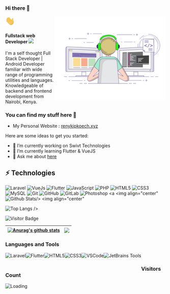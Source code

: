 ### Hi there 👋

<img src="https://github.com/inspirasiprogrammer/inspirasiprogrammer/blob/main/wave.gif" width="30px">
<img align="right" alt="GIF" src="https://raw.githubusercontent.com/devSouvik/devSouvik/master/gif3.gif" width="350" style="max-width: 100%;">
<h4> Fullstack web Developer <img src="https://media.giphy.com/media/WUlplcMpOCEmTGBtBW/giphy.gif" width="30"> </h4>
I'm a self thought Full Stack Developer | Android Developer familiar with wide range of
programming utilities and languages. Knowledgeable of backend and
frontend development from Nairobi, Kenya. 



### You can find my stuff here :leaves:

- My Personal Website : [renykipkoech.xyz](https://renykipkoech.xyz)

Here are some ideas to get you started:

- 🔭 I’m currently working on Swivt Technologies
- 🌱 I’m currently learning Flutter & VueJS
- 💬 Ask me about [here](https://github.com/Tr-reny/Tr-reny/issues)


## ⚡ Technologies

<!--- just --->

![Laravel](https://img.shields.io/badge/-Laravel-00599C?style=flat-square&logo=Laravel)
![VueJs](https://img.shields.io/badge/vuejs-2.x-brightgreen.svg?style=flat-square)
![Flutter](https://img.shields.io/badge/-Flutter-black?style=flat-square&logo=flutter)
![JavaScript](https://img.shields.io/badge/-JavaScript-black?style=flat-square&logo=javascript)
![PHP](https://img.shields.io/badge/-PHP-black?style=flat-square&logo=php)
![HTML5](https://img.shields.io/badge/-HTML5-E34F26?style=flat-square&logo=html5&logoColor=white)
![CSS3](https://img.shields.io/badge/-CSS3-1572B6?style=flat-square&logo=css3)
![MySQL](https://img.shields.io/badge/-MySQL-black?style=flat-square&logo=mysql)
![Git](https://img.shields.io/badge/-Git-black?style=flat-square&logo=git)
![GitHub](https://img.shields.io/badge/-GitHub-181717?style=flat-square&logo=github)
![GitLab](https://img.shields.io/badge/-GitLab-FCA121?style=flat-square&logo=gitlab)
![Photoshop](https://img.shields.io/badge/-Photoshop-black?style=flat-square&logo=photoshop)
<a
<img align="center"
![Github Stats](https://github-readme-stats.vercel.app/api?username=Tr-reny&count_private=true&show_icons=true&include_all_commits=true)/>
<img align="center"

![Top Langs](https://github-readme-stats.vercel.app/api/top-langs/?username=Tr-reny&hide=TeX&layout=compact) />

![Visitor Badge](https://komarev.com/ghpvc/?username=Tr-reny&color=green)
</a>




| <a href="https://github.com/anuraghazra/github-readme-stats"><img align="center" src="https://github-readme-stats.vercel.app/api?username=anuraghazra&show_icons=true&include_all_commits=true&theme=buefy&hide_border=true" alt="Anurag's github stats" /></a> | <a href="https://github.com/anuraghazra/github-readme-stats"><img align="center" src="https://github-readme-stats.vercel.app/api/top-langs/?username=anuraghazra&layout=compact&theme=buefy&hide_border=true" /></a> |
| ------------- | ------------- |


### Languages and Tools

<img align="left" src="https://simpleicons.org/icons/laravel.svg" alt="Laravel" height="40px" />
<img align="left" src="https://simpleicons.org/icons/flutter.svg" alt="Flutter" height="40px" />
<img align="left" src="https://simpleicons.org/icons/html5.svg" alt="HTML5" height="40px" />
<img align="left" src="https://simpleicons.org/icons/css3.svg" alt="CSS3" height="40px" />
<img align="left" src="https://simpleicons.org/icons/visualstudiocode.svg" alt="VSCode" height="40px" />
<img align="left" src="https://simpleicons.org/icons/jetbrains.svg" alt="JetBrains Tools" height="40px" />
<br />

### Visitors Count
<img align="left" src = "https://profile-counter.glitch.me/Tr-reny/count.svg" alt ="Loading">
